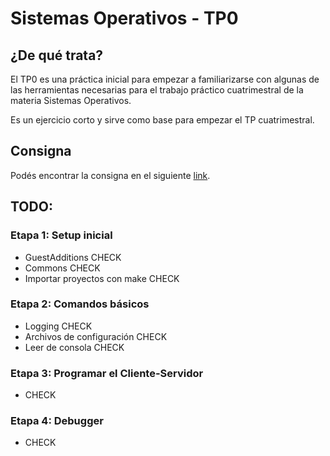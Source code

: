 # Sistemas Operativos - TP0

## ¿De qué trata?

El TP0 es una práctica inicial para empezar a familiarizarse con algunas de las herramientas necesarias para el trabajo práctico cuatrimestral de la materia Sistemas Operativos.

Es un ejercicio corto y sirve como base para empezar el TP cuatrimestral.

## Consigna

Podés encontrar la consigna en el siguiente [link].

[link]: https://faq.utnso.com.ar/tp0-enunciado


## TODO:

### Etapa 1: Setup inicial
- GuestAdditions CHECK
- Commons CHECK
- Importar proyectos con make CHECK

### Etapa 2: Comandos básicos
- Logging CHECK
- Archivos de configuración CHECK
- Leer de consola CHECK

### Etapa 3: Programar el Cliente-Servidor
- CHECK

### Etapa 4: Debugger
- CHECK
